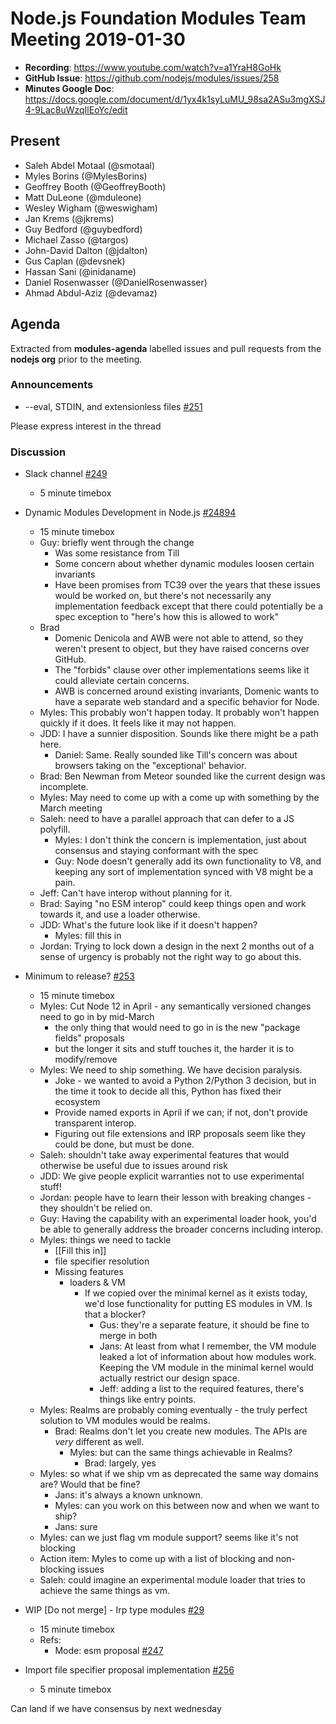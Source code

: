 # Node.js Foundation Modules Team Meeting 2019-01-30

* **Recording**:  https://www.youtube.com/watch?v=a1YraH8GoHk
* **GitHub Issue**: https://github.com/nodejs/modules/issues/258
* **Minutes Google Doc**: https://docs.google.com/document/d/1yx4k1syLuMU_98sa2ASu3mgXSJ4-9Lac8uWzqIlEoYc/edit

## Present

- Saleh Abdel Motaal (@smotaal)
- Myles Borins (@MylesBorins)
- Geoffrey Booth (@GeoffreyBooth)
- Matt DuLeone (@mduleone)
- Wesley Wigham (@weswigham)
- Jan Krems (@jkrems)
- Guy Bedford (@guybedford)
- Michael Zasso (@targos)
- John-David Dalton (@jdalton)
- Gus Caplan (@devsnek)
- Hassan Sani (@inidaname)
- Daniel Rosenwasser (@DanielRosenwasser)
- Ahmad Abdul-Aziz (@devamaz)

## Agenda

Extracted from **modules-agenda** labelled issues and pull requests from the **nodejs org** prior to the meeting.

### Announcements 

* --eval, STDIN, and extensionless files [#251](https://github.com/nodejs/modules/pull/251)

Please express interest in the thread

### Discussion

* Slack channel [#249](https://github.com/nodejs/modules/pull/249)
  - 5 minute timebox
* Dynamic Modules Development in Node.js [#24894](https://github.com/nodejs/node/issues/24894)
  - 15 minute timebox
  - Guy: briefly went through the change
    - Was some resistance from Till
    - Some concern about whether dynamic modules loosen certain invariants
    - Have been promises from TC39 over the years that these issues would be worked on, but there's not necessarily any implementation feedback except that there could potentially be a spec exception to "here's how this is allowed to work"
  - Brad
    - Domenic Denicola and AWB were not able to attend, so they weren't present to object, but they have raised concerns over GitHub.
    - The "forbids" clause over other implementations seems like it could alleviate certain concerns.
     - AWB is concerned around existing invariants, Domenic wants to have a separate web standard and a specific behavior for Node.
  - Myles: This probably won't happen today. It probably won't happen quickly if it does.
 It feels like it may not happen.
  - JDD: I have a sunnier disposition. Sounds like there might be a path here.
    - Daniel: Same. Really sounded like Till's concern was about browsers taking on the "exceptional' behavior.
  - Brad: Ben Newman from Meteor sounded like the current design was incomplete.
  - Myles: May need to come up with a come up with something by the March meeting
  - Saleh: need to have a parallel approach that can defer to a JS polyfill.
    - Myles: I don't think the concern is implementation, just about consensus and staying conformant with the spec
    - Guy: Node doesn't generally add its own functionality to V8, and keeping any sort of implementation synced with V8 might be a pain.
  - Jeff: Can't have interop without planning for it.
  - Brad: Saying "no ESM interop" could keep things open and work towards it, and use a loader otherwise.
  - JDD: What's the future look like if it doesn't happen?
    - Myles: fill this in
  - Jordan: Trying to lock down a design in the next 2 months out of a sense of urgency is probably not the right way to go about this.
* Minimum to release? [#253](https://github.com/nodejs/modules/issues/253)
  - 15 minute timebox
  - Myles: Cut Node 12 in April - any semantically versioned changes need to go in by mid-March
    - the only thing that would need to go in is the new "package fields" proposals
    - but the longer it sits and stuff touches it, the harder it is to modify/remove
  - Myles: We need to ship something. We have decision paralysis.
    - Joke - we wanted to avoid a Python 2/Python 3 decision, but in the time it took to decide all this, Python has fixed their ecosystem
    - Provide named exports in April if we can; if not, don't provide transparent interop.
    - Figuring out file extensions and IRP proposals seem like they could be done, but must be done.
  - Saleh: shouldn't take away experimental features that would otherwise be useful due to issues around risk
  - JDD: We give people explicit warranties not to use experimental stuff!
  - Jordan: people have to learn their lesson with breaking changes - they shouldn't be relied on.
  - Guy: Having the capability with an experimental loader hook, you'd be able to generally address the broader concerns including interop.
  - Myles: things we need to tackle
      - \[\[Fill this in]]
      - file specifier resolution
    - Missing features
      - loaders & VM
        - If we copied over the minimal kernel as it exists today, we'd lose functionality for putting ES modules in VM. Is that a blocker?
             - Gus: they're a separate feature, it should be fine to merge in both
          - Jans: At least from what I remember, the VM module leaked a lot of information about how modules work. Keeping the VM module in the minimal kernel would actually restrict our design space.
          - Jeff: adding a list to the required features, there's things like entry points.
  - Myles: Realms are probably coming eventually - the truly perfect solution to VM modules would be realms.
    - Brad: Realms don't let you create new modules. The APIs are *very* different as well.
      - Myles: but can the same things achievable in Realms?
        - Brad: largely, yes
  - Myles: so what if we ship vm as deprecated the same way domains are? Would that be fine?
    - Jans: it's always a known unknown.
    - Myles: can you work on this between now and when we want to ship?
    - Jans: sure
  - Myles: can we just flag vm module support? seems like it's not blocking
  - Action item: Myles to come up with a list of blocking and non-blocking issues
  - Saleh: could imagine an experimental module loader that tries to achieve the same things as vm.
   
* WIP \[Do not merge\] - Irp type modules [#29](https://github.com/nodejs/ecmascript-modules/pull/28)
  - 15 minute timebox
  - Refs:
    - Mode: esm proposal [#247](https://github.com/nodejs/modules/issues/247)



* Import file specifier proposal implementation [#256](https://github.com/nodejs/modules/issues/256)
  - 5 minute timebox

Can land if we have consensus by next wednesday
